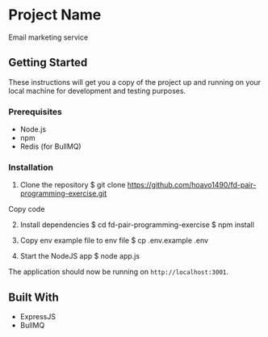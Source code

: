 # Project Name

Email marketing service

## Getting Started

These instructions will get you a copy of the project up and running on your local machine for development and testing purposes.

### Prerequisites

- Node.js
- npm
- Redis (for BullMQ)

### Installation

1. Clone the repository
$ git clone https://github.com/hoavo1490/fd-pair-programming-exercise.git

Copy code

2. Install dependencies
$ cd fd-pair-programming-exercise
$ npm install

2. Copy env example file to env file
$ cp .env.example .env

3. Start the NodeJS app
$ node app.js

The application should now be running on `http://localhost:3001`.

## Built With
- ExpressJS
- BullMQ
